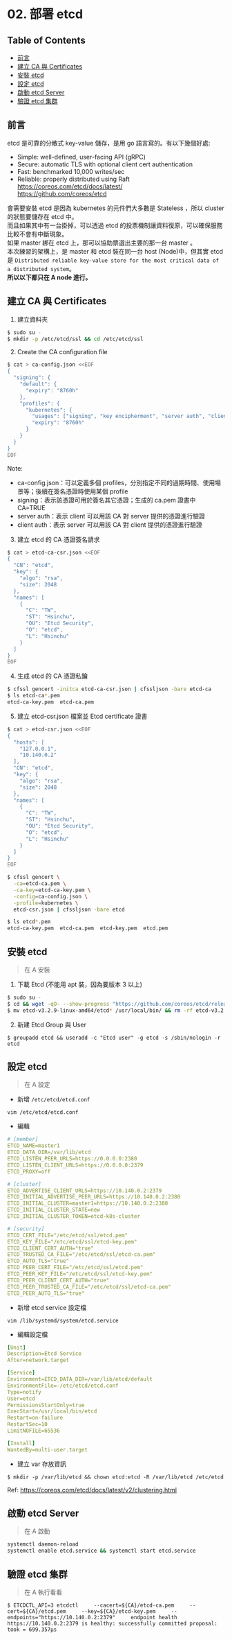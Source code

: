 # 02. 部署 etcd

## Table of Contents
- [前言](#%E5%89%8D%E8%A8%80)
- [建立 CA 與 Certificates]()
- [安裝 etcd](#%E5%AE%89%E8%A3%9D-etcd)
- [設定 etcd](#%E8%A8%AD%E5%AE%9A-etcd)
- [啟動 etcd Server](#%E5%95%9F%E5%8B%95-etcd-server)
- [驗證 etcd 集群](#%E9%A9%97%E8%AD%89-etcd-%E9%9B%86%E7%BE%A4)

## 前言
etcd 是可靠的分散式 key-value 儲存，是用 go 語言寫的。有以下幾個好處:  
- Simple: well-defined, user-facing API (gRPC)  
- Secure: automatic TLS with optional client cert authentication  
- Fast: benchmarked 10,000 writes/sec  
- Reliable: properly distributed using Raft  
https://coreos.com/etcd/docs/latest/  
https://github.com/coreos/etcd  
  
會需要安裝 etcd 是因為 kubernetes 的元件們大多數是 Stateless ，所以 cluster 的狀態要儲存在 etcd 中。  
而且如果其中有一台掛掉，可以透過 etcd 的投票機制讓資料復原，可以確保服務比較不會有中斷現象。  
如果 master 綁在 etcd 上，那可以協助票選出主要的那一台 master 。  
本次練習的架構上，是 master 和 etcd 裝在同一台 host (Node)中，但其實 etcd 是 `Distributed reliable key-value store for the most critical data of a distributed system`。  
**所以以下都只在 A node 進行。**

## 建立 CA 與 Certificates
1. 建立資料夾
```sh
$ sudo su -
$ mkdir -p /etc/etcd/ssl && cd /etc/etcd/ssl
```
2. Create the CA configuration file
```sh
$ cat > ca-config.json <<EOF
{
  "signing": {
    "default": {
      "expiry": "8760h"
    },
    "profiles": {
      "kubernetes": {
        "usages": ["signing", "key encipherment", "server auth", "client auth"],
        "expiry": "8760h"
      }
    }
  }
}
EOF
```
Note:
- ca-config.json：可以定義多個 profiles，分別指定不同的過期時間、使用場景等；後續在簽名憑證時使用某個 profile
- signing：表示該憑證可用於簽名其它憑證；生成的 ca.pem 證書中 CA=TRUE
- server auth：表示 client 可以用該 CA 對 server 提供的憑證進行驗證
- client auth：表示 server 可以用該 CA 對 client 提供的憑證進行驗證

3. 建立 etcd 的 CA 憑證簽名請求
```sh
$ cat > etcd-ca-csr.json <<EOF
{
  "CN": "etcd",
  "key": {
    "algo": "rsa",
    "size": 2048
  },
  "names": [
    {
      "C": "TW",
      "ST": "Hsinchu",
      "OU": "Etcd Security",
      "O": "etcd",
      "L": "Hsinchu"
    }
  ]
}
EOF
```
4. 生成 etcd 的 CA 憑證私鑰
```sh
$ cfssl gencert -initca etcd-ca-csr.json | cfssljson -bare etcd-ca
$ ls etcd-ca*.pem
etcd-ca-key.pem  etcd-ca.pem
```
5. 建立 etcd-csr.json 檔案並 Etcd certificate 證書
```sh
$ cat > etcd-csr.json <<EOF
{
  "hosts": [
    "127.0.0.1",
    "10.140.0.2"
  ], 
  "CN": "etcd",
  "key": {
    "algo": "rsa",
    "size": 2048
  }, 
  "names": [
    {
      "C": "TW",
      "ST": "Hsinchu",
      "OU": "Etcd Security",
      "O": "etcd",
      "L": "Hsinchu"
    }
  ]
}
EOF

$ cfssl gencert \
  -ca=etcd-ca.pem \
  -ca-key=etcd-ca-key.pem \
  -config=ca-config.json \
  -profile=kubernetes \
  etcd-csr.json | cfssljson -bare etcd

$ ls etcd*.pem
etcd-ca-key.pem  etcd-ca.pem  etcd-key.pem  etcd.pem
```

## 安裝 etcd

> 在 A 安裝

1. 下載 Etcd
(不能用 apt 裝，因為要版本 3 以上)
```sh
$ sudo su -
$ cd && wget -qO- --show-progress "https://github.com/coreos/etcd/releases/download/v3.2.9/etcd-v3.2.9-linux-amd64.tar.gz" | tar -zx
$ mv etcd-v3.2.9-linux-amd64/etcd* /usr/local/bin/ && rm -rf etcd-v3.2.9-linux-amd64
```
2. 新建 Etcd Group 與 User
```
$ groupadd etcd && useradd -c "Etcd user" -g etcd -s /sbin/nologin -r etcd
```

## 設定 etcd

> 在 A 設定

- 新增 `/etc/etcd/etcd.conf`
```
vim /etc/etcd/etcd.conf
```
- 編輯
```yaml
# [member]
ETCD_NAME=master1
ETCD_DATA_DIR=/var/lib/etcd
ETCD_LISTEN_PEER_URLS=https://0.0.0.0:2380
ETCD_LISTEN_CLIENT_URLS=https://0.0.0.0:2379
ETCD_PROXY=off

# [cluster]
ETCD_ADVERTISE_CLIENT_URLS=https://10.140.0.2:2379
ETCD_INITIAL_ADVERTISE_PEER_URLS=https://10.140.0.2:2380
ETCD_INITIAL_CLUSTER=master1=https://10.140.0.2:2380
ETCD_INITIAL_CLUSTER_STATE=new
ETCD_INITIAL_CLUSTER_TOKEN=etcd-k8s-cluster

# [security]
ETCD_CERT_FILE="/etc/etcd/ssl/etcd.pem"
ETCD_KEY_FILE="/etc/etcd/ssl/etcd-key.pem"
ETCD_CLIENT_CERT_AUTH="true"
ETCD_TRUSTED_CA_FILE="/etc/etcd/ssl/etcd-ca.pem"
ETCD_AUTO_TLS="true"
ETCD_PEER_CERT_FILE="/etc/etcd/ssl/etcd.pem"
ETCD_PEER_KEY_FILE="/etc/etcd/ssl/etcd-key.pem"
ETCD_PEER_CLIENT_CERT_AUTH="true"
ETCD_PEER_TRUSTED_CA_FILE="/etc/etcd/ssl/etcd-ca.pem"
ETCD_PEER_AUTO_TLS="true"
```

- 新增 etcd service 設定檔
```
vim /lib/systemd/system/etcd.service
```
- 編輯設定檔

```yaml
[Unit]
Description=Etcd Service
After=network.target

[Service]
Environment=ETCD_DATA_DIR=/var/lib/etcd/default
EnvironmentFile=-/etc/etcd/etcd.conf
Type=notify
User=etcd
PermissionsStartOnly=true
ExecStart=/usr/local/bin/etcd
Restart=on-failure
RestartSec=10
LimitNOFILE=65536

[Install]
WantedBy=multi-user.target
```
- 建立 var 存放資訊
```
$ mkdir -p /var/lib/etcd && chown etcd:etcd -R /var/lib/etcd /etc/etcd
```

Ref: https://coreos.com/etcd/docs/latest/v2/clustering.html

## 啟動 etcd Server
> 在 A 啟動

```sh
systemctl daemon-reload
systemctl enable etcd.service && systemctl start etcd.service
```

## 驗證 etcd 集群
> 在 A 執行看看

```
$ ETCDCTL_API=3 etcdctl     --cacert=${CA}/etcd-ca.pem     --cert=${CA}/etcd.pem     --key=${CA}/etcd-key.pem     --endpoints="https://10.140.0.2:2379"     endpoint health
https://10.140.0.2:2379 is healthy: successfully committed proposal: took = 699.357µs
```
